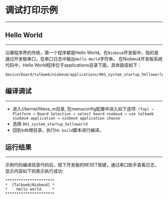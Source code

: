 # 调试打印示例
----
## Hello World
----
沿袭程序界的传统，第一个程序都是Hello World。在`Niobeu4`开发板中，指的是通过开发板串口，在串口日志中输出`Hello World`字符串。
在Niobeu4开发板系统代码中，Hello World程序位于applications目录下面，具体路径如下：

```text
device/board/talkweb/niobeu4/applications/001_system_startup_helloworld/hello_world.c
```
## 编译调试
----
- 进入//kernel/liteos_m目录, 在menuconfig配置中进入如下选项:
     `(Top) → Platform → Board Selection → select board niobeu4 → use talkweb niobeu4 application → niobeu4 application choose`
- 选择 `001_system_startup_helloworld`
- 回到sdk根目录，执行`hb build`脚本进行编译。

## 运行结果
----
示例代码编译烧录代码后，按下开发板的RESET按键，通过串口助手查看日志，显示内容如下则表示执行成功:
```text
**********************
*  [Talkweb/Niobeu4] *
*    Hello world.    *
**********************
```
